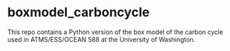 # boxmodel_carboncycle
This repo contains a Python version of the box model of the carbon cycle used in ATMS/ESS/OCEAN 588 at the University of Washington. 
